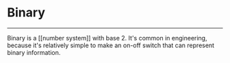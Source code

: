 # Binary
---
Binary is a [[number system]] with base 2. It's common in engineering, because it's relatively simple to make an on-off switch that can represent binary information. 